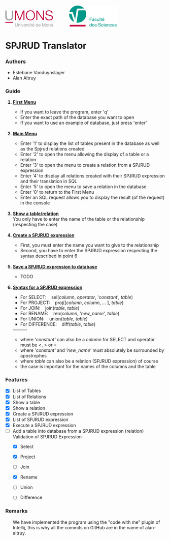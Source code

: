 <p>
    <img src="./resources/umons.png" width="150" alt="UMONS Logo">
        &nbsp&nbsp&nbsp&nbsp&nbsp&nbsp&nbsp&nbsp&nbsp&nbsp&nbsp
    <img src="./resources/umons-fs.png" width="150" alt="UMONS Logo">
</p>

# SPJRUD Translator

### Authors

- Estebane Vanduynslager
- Alan Altruy

### Guide
<ol>
    <b><u><li>First Menu</li></u></b>
      <ul>
      <li>If you want to leave the program, enter 'q'</li>
      <li>Enter the exact path of the database you want to open</li>
      <li>If you want to use an example of database, just press 'enter'</li>
      </ul>
    <br><b><u><li>Main Menu</li></u></b>
      <ul>
      <li>Enter '1' to display the list of tables present in the database as well as the Spjrud relations created</li>
      <li>Enter '2' to open the menu allowing the display of a table or a relation</li>
      <li>Enter '3' to open the menu to create a relation from a SPJRUD expression</li>
      <li>Enter '4' to display all relations created with their SPJRUD expression and their translation in SQL</li>
      <li>Enter '5' to open the menu to save a relation in the database</li>
      <li>Enter '0' to return to the First Menu</li>
      <li>Enter an SQL request allows you to display the result (of the request) in the console</li>
      </ul>
    <br><b><u><li>Show a table/relation</li></u></b>
      <h7>You only have to enter the name of the table or the relationship (respecting the case)</h7>
    <br><br><b><u><li>Create a SPJRUD expression</li></u></b>
      <ul>
        <li>First, you must enter the name you want to give to the relationship</li>
        <li>Second, you have to enter the SPJRUD expression respecting the syntax described in point 6</li>
      </ul>
    <br><b><u><li>Save a SPJRUD expression to database</li></u></b>
      <ul>
        <li>TODO</li>
      </ul>
    <br><b><u><li>Syntax for a SPJRUD expression</li></u></b>
      <ul type="square">
      <li>For SELECT: &nbsp;&nbsp; sel(<i>column</i>, <i>operator</i>, '<i>constant</i>', <i>table</i>)
      <li>For PROJECT: &nbsp;&nbsp; proj([<i>column</i>, <i>column</i>, <i>...</i> ], <i>table</i>)
      <li>For JOIN: &nbsp;&nbsp; join(<i>table</i>, <i>table</i>)
      <li>For RENAME: &nbsp;&nbsp; ren(<i>column</i>, '<i>new_name</i>', <i>table</i>)
      <li>For UNION: &nbsp;&nbsp; union(<i>table</i>, <i>table</i>)
      <li>For DIFFERENCE: &nbsp;&nbsp; diff(<i>table</i>, <i>table</i>)
      </ul>
      -------
      <ul class="list">
      <li>where <i>'constant'</i> can also be a <i>column</i> for SELECT and operator must be <, > or =
      <li>where <i>'constant'</i> and <i>'new_name'</i> must absolutely be surrounded by apostrophes
      <li>where <i>table</i> can also be a relation (SPJRUD expression) of course
      <li>the case is important for the names of the columns and the table</li>
      </ul>
</ol>

### Features

- [x] List of Tables
- [x] List of Relations
- [x] Show a table
- [x] Show a relation
- [x] Create a SPJRUD expression
- [x] List of SPJRUD expression
- [x] Execute a SPJRUD expression
- [ ] Add a table into database from a SPJRUD expression (relation)
<br>Validation of SPJRUD Expression
  - [x] Select
  - [x] Project
  - [ ] Join
  - [x] Rename
  - [ ] Union
  - [ ] Difference



### Remarks
<ul>
    We have implemented the program using the "code with me" plugin of Intellij,
    this is why all the commits on GitHub are in the name of alan-altruy.
</ul>
